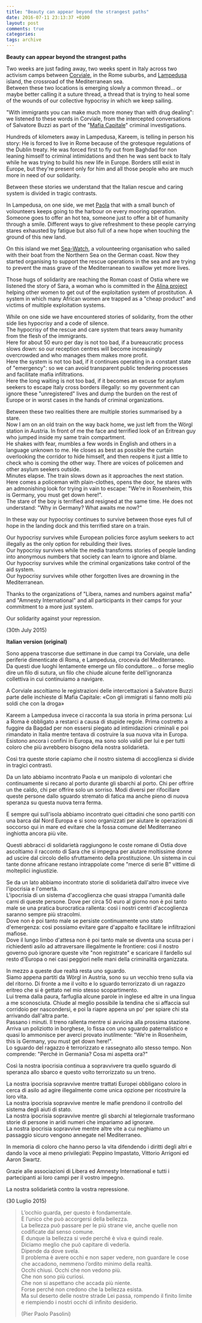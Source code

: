 ```yaml
---
title: "Beauty can appear beyond the strangest paths"
date: 2016-07-11 23:13:37 +0100
layout: post
comments: true
categories:
tags: archive
---
```

**Beauty can appear beyond the strangest paths**

Two weeks are just fading away, two weeks spent in Italy across two activism camps between [Corviale](https://www.google.de/search?hl=en&site=imghp&tbm=isch&source=hp&biw=1400&bih=693&q=corviale&oq=corviale&gs_l=img.3..0l4j0i5i30j0i30l5.2303.3368.0.3956.8.8.0.0.0.0.100.501.6j1.7.0....0...1ac.1.64.img..1.7.499.AxWpxQn_dNo), in the Rome suburbs, and [Lampedusa](https://www.google.de/search?hl=en&site=imghp&tbm=isch&source=hp&biw=1400&bih=693&q=lampedusa&oq=lampedusa) island, the crossroad of the Mediterranean sea.  
Between these two locations is emerging slowly a common thread... or maybe better calling it a suture thread, a thread that is trying to heal some of the wounds of our collective hypocrisy in which we keep sailing.
<!--more-->

"With immigrants you can make much more money than with drug dealing": we listened to these words in Corviale, from the intercepted conversations of Salvatore Buzzi as part of the "[Mafia Capitale](https://en.wikipedia.org/wiki/Mafia_Capitale_scandal)" criminal investigations.

Hundreds of kilometers away in Lampedusa, Kareem, is telling in person his story: He is forced to live in Rome because of the grotesque regulations of the Dublin treaty. He was forced first to fly out from Baghdad for non leaning himself to criminal intimidations and then he was sent back to Italy while he was trying to build his new life in Europe. Borders still exist in Europe, but they're present only for him and all those people who are much more in need of our solidarity.

Between these stories we understand that the Italian rescue and caring system is divided in tragic contrasts.

In Lampedusa, on one side, we met [Paola](https://www.facebook.com/larosa.paola) that with a small bunch of volounteers keeps going to the harbour on every mooring operation. Someone goes to offer an hot tea, someone just to offer a bit of humanity through a smile. Different ways to give refreshment to these people carrying stares exhausted by fatigue but also full of a new hope when touching the ground of this new land.

On this island we met [Sea-Watch](http://www.sea-watch.org/), a volounteering organisation who sailed with their boat from the Northern Sea on the German coast. Now they started organising to support the rescue operations in the sea and are trying to prevent the mass grave of the Mediterranean to swallow yet more lives.

Those hugs of solidarity are reaching the Roman coast of Ostia where we listened the story of Sara, a woman who is committed in the [Alina project](http://www.lalternativaonlus.it/) helping other women to get out of the exploitation system of prostitution. A system in which many African women are trapped as a "cheap product" and victims of multiple exploitation systems.

While on one side we have encountered stories of solidarity, from the other side lies hypocrisy and a code of silence.  
The hypocrisy of the rescue and care system that tears away humanity from the flesh of the immigrants.  
Here for about 50 euro per day is not too bad, if a bureaucratic process slows down: so our reception centres will become increasingly overcrowded and who manages them makes more profit.  
Here the system is not too bad, if it continues operating in a constant state of "emergency": so we can avoid transparent public tendering processes and facilitate mafia infiltrations.  
Here the long waiting is not too bad, if it becomes an excuse for asylum seekers to escape Italy cross borders illegally: so my government can ignore these "unregistered" lives and dump the burden on the rest of Europe or in worst cases in the hands of criminal organizations.

Between these two realities there are multiple stories summarised by a stare.  
Now I am on an old train on the way back home, we just left from the Wörgl station in Austria. In front of me the face and terrified look of an Eritrean guy who jumped inside my same train compartment.  
He shakes with fear, mumbles a few words in English and others in a language unknown to me. He closes as best as possible the curtain overlooking the corridor to hide himself, and then reopens it just a little to check who is coming the other way. There are voices of policemen and other asylum seekers outside.  
Minutes elapse. The train slows down as it approaches the next station. Here comes a policeman with plain-clothes, opens the door, he stares with an admonishing look for trying in vain to escape: "We're in Rosenheim, this is Germany, you must get down here!".  
The stare of the boy is terrified and resigned at the same time. He does not understand: "Why in Germany? What awaits me now?"

In these way our hypocrisy continues to survive between those eyes full of hope in the landing dock and this terrified stare on a train.

Our hypocrisy survives while European policies force asylum seekers to act illegally as the only option for rebuilding their lives.  
Our hypocrisy survives while the media transforms stories of people landing into anonymous numbers that society can learn to ignore and blame.  
Our hypocrisy survives while the criminal organizations take control of the aid system.  
Our hypocrisy survives while other forgotten lives are drowning in the Mediterranean.

Thanks to the organizations of "Libera, names and numbers against mafia" and "Amnesty International" and all participants in their camps for your commitment to a more just system.

Our solidarity against your repression.

(30th July 2015)

**Italian version (original)**

Sono appena trascorse due settimane in due campi tra Corviale, una delle periferie dimenticate di Roma, e Lampedusa, crocevia del Mediterraneo.  
Da questi due luoghi lentamente emerge un filo conduttore... o forse meglio dire un filo di sutura, un filo che chiude alcune ferite dell'ignoranza collettiva in cui continuiamo a navigare.

A Corviale ascoltiamo le registrazioni delle intercettazioni a Salvatore Buzzi parte delle inchieste di Mafia Capitale: «Con gli immigrati si fanno molti più soldi che con la droga»

Kareem a Lampedusa invece ci racconta la sua storia in prima persona: Lui a Roma è obbligato a restarci a causa di stupide regole. Prima costretto a fuggire da Bagdad per non essersi piegato ad intimidazioni criminali e poi rimandato in Italia mentre tentava di costruire la sua nuova vita in Europa. Esistono ancora i confini in Europa, ma sono solo validi per lui e per tutti coloro che più avrebbero bisogno della nostra solidarietà.

Così tra queste storie capiamo che il nostro sistema di accoglienza si divide in tragici contrasti.

Da un lato abbiamo incontrato Paola e un manipolo di volontari che continuamente si recano al porto durante gli sbarchi al porto. Chi per offrire un the caldo, chi per offrire solo un sorriso. Modi diversi per rifocillare queste persone dallo sguardo stremato di fatica ma anche pieno di nuova speranza su questa nuova terra ferma.

E sempre qui sull'isola abbiamo incontrato quei cittadini che sono partiti con una barca dal Nord Europa e si sono organizzati per aiutare le operazioni di soccorso qui in mare ed evitare che la fossa comune del Mediterraneo inghiotta ancora più vite.

Questi abbracci di solidarietà raggiungono le coste romane di Ostia dove ascoltiamo il racconto di Sara che si impegna per aiutare moltissime donne ad uscire dal circolo dello sfruttamento della prostituzione. Un sistema in cui tante donne africane restano intrappolate come "merce di serie B" vittime di molteplici ingiustizie.

Se da un lato abbiamo incontrato storie di solidarietà dall'altro invece vive l'ipocrisia e l'omertà.  
L'ipocrisia di un sistema d'accoglienza che quasi strappa l'umanità dalle carni di queste persone. Dove per circa 50 euro al giorno non è poi tanto male se una pratica burocratica rallenta: così i nostri centri d'accoglienza saranno sempre più stracolmi.  
Dove non è poi tanto male se persiste continuamente uno stato d'emergenza: così possiamo evitare gare d'appalto e facilitare le infiltrazioni mafiose.  
Dove il lungo limbo d'attesa non è poi tanto male se diventa una scusa per i richiedenti asilo ad attraversare illegalmente le frontiere: così il nostro governo può ignorare queste vite "non registrate" e scaricare il fardello sul resto d'Europa o nei casi peggiori nelle mani della criminalità organizzata.

In mezzo a queste due realtà resta uno sguardo.  
Siamo appena partiti da Wörgl in Austria, sono su un vecchio treno sulla via del ritorno. Di fronte a me il volto e lo sguardo terrorizzato di un ragazzo eritreo che si è gettato nel mio stesso scopartimento.  
Lui trema dalla paura, farfuglia alcune parole in inglese ed altre in una lingua a me sconosciuta. Chiude al meglio possibile la tendina che si affaccia sul corridoio per nascondersi, e poi la riapre appena un po' per spiare chi sta arrivando dall'altra parte.  
Passano i minuti. Il treno rallenta mentre si avvicina alla prossima stazione.  
Arriva un poliziotto in borghese, lo fissa con uno sguardo paternalistico e quasi lo ammonisce per averci provato inutilmente: "We're in Rosenheim, this is Germany, you must get down here!".  
Lo sguardo del ragazzo è terrorizzato e rassegnato allo stesso tempo. Non comprende: "Perché in Germania? Cosa mi aspetta ora?"

Così la nostra ipocrisia continua a sopravvivere tra quello sguardo di speranza allo sbarco e questo volto terrorizzato su un treno.

La nostra ipocrisia sopravvive mentre trattati Europei obbligano coloro in cerca di asilo ad agire illegalmente come unica opzione per ricostruire la loro vita.  
La nostra ipocrisia sopravvive mentre le mafie prendono il controllo del sistema degli aiuti di stato.  
La nostra ipocrisia sopravvive mentre gli sbarchi al telegiornale trasformano storie di persone in aridi numeri che impariamo ad ignorare.  
La nostra ipocrisia sopravvive mentre altre vite a cui neghiamo un passaggio sicuro vengono annegate nel Mediterraneo.

In memoria di coloro che hanno perso la vita difendendo i diritti degli altri e dando la voce ai meno privilegiati: Peppino Impastato, Vittorio Arrigoni ed Aaron Swartz.

Grazie alle associazioni di Libera ed Amnesty International e tutti i partecipanti ai loro campi per il vostro impegno.

La nostra solidarietà contro la vostra repressione.

(30 Luglio 2015)

> L’occhio guarda, per questo è fondamentale.  
> È l’unico che può accorgersi della bellezza.  
> La bellezza può passare per le più strane vie, anche quelle non codificate dal senso comune.  
> E dunque la bellezza si vede perché è viva e quindi reale.  
> Diciamo meglio che può capitare di vederla.  
> Dipende da dove svela.  
> Il problema è avere occhi e non saper vedere, non guardare le cose che accadono, nemmeno l’ordito minimo della realtà.  
> Occhi chiusi. Occhi che non vedono più.  
> Che non sono più curiosi.  
> Che non si aspettano che accada più niente.  
> Forse perché non credono che la bellezza esista.  
> Ma sul deserto delle nostre strade Lei passa, rompendo il finito limite e riempiendo i nostri occhi di infinito desiderio.
>
>(Pier Paolo Pasolini)
